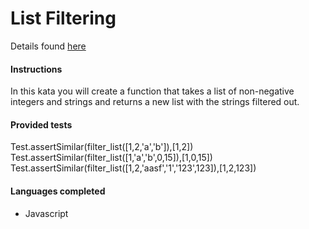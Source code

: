 # List Filtering

Details found [here](https://www.codewars.com/kata/list-filtering/train/javascript)

#### Instructions

In this kata you will create a function that takes a list of non-negative integers and strings and returns a new list with the strings filtered out.

#### Provided tests

Test.assertSimilar(filter_list([1,2,'a','b']),[1,2])
Test.assertSimilar(filter_list([1,'a','b',0,15]),[1,0,15])
Test.assertSimilar(filter_list([1,2,'aasf','1','123',123]),[1,2,123])

#### Languages completed

- Javascript